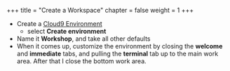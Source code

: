 +++
title = "Create a Workspace"
chapter = false
weight = 1
+++

- Create a [Cloud9 Environment](https://eu-west-1.console.aws.amazon.com/cloud9/home?region=eu-west-1)
  - select **Create environment**
- Name it **Workshop**, and take all other defaults
- When it comes up, customize the environment by closing the **welcome** and **immediate** tabs, and pulling the **terminal** tab up to the main work area. After that I close the bottom work area.
